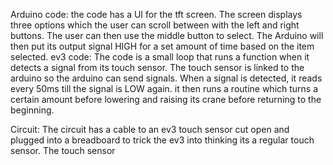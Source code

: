 Arduino code: the code has a UI for the tft screen. The screen displays three options which the user can scroll between with the left and right buttons. The user can then use the middle button to select. The Arduino will then put its output signal HIGH for a set amount of time based on the item selected.
ev3 code: The code is a small loop that runs a function when it detects a signal from its touch sensor. The touch sensor is linked to the arduino so the arduino can send signals. When a signal is detected, it reads every 50ms till the signal is LOW again. it then runs a routine which turns a certain amount before lowering and raising its crane before returning to the beginning.

Circuit: 
The circuit has a cable to an ev3 touch sensor cut open and plugged into a breadboard to trick the ev3 into thinking its a regular touch sensor.
The touch sensor
